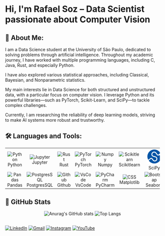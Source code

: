 # Hi, I'm Rafael Soz – Data Scientist passionate about Computer Vision

## 🔎 About Me:
I am a Data Science student at the University of São Paulo, dedicated to solving problems through artificial intelligence. Throughout my academic journey, I have worked with multiple programming languages, including C, Java, Rust, and especially Python.

I have also explored various statistical approaches, including Classical, Bayesian, and Nonparametric statistics.

My main interests lie in Data Science for both structured and unstructured data, with a particular focus on computer vision. I leverage Python and its powerful libraries—such as PyTorch, Scikit-Learn, and SciPy—to tackle complex challenges.

Currently, I am researching the reliability of deep learning models, striving to make AI systems more robust and trustworthy.

## 🛠️ Languages and Tools:
<div align="center">
  <table>
    <tr>
      <td align="center" width="96">
        <img align="center" alt="Python" height="50" width="50" src="https://cdn.jsdelivr.net/gh/devicons/devicon@latest/icons/python/python-original.svg">
        <br>Python
      </td>
      <td align="center" width="96">
        <img align="center" alt="Jupyter" height="50" width="50" src="https://cdn.jsdelivr.net/gh/devicons/devicon@latest/icons/jupyter/jupyter-original-wordmark.svg"> 
        <br>Jupyter
      </td>
      <td align="center" width="96">
        <img src="https://img.icons8.com/?size=100&id=XWesbnSd4AUa&format=png&color=FFFFFF" width="50" height="50" alt="Rust" />
        <br>Rust
      </td>
      <td align="center" width="96">
          <img align="center" alt="PyTorch" height="50" width="60" src="https://cdn.jsdelivr.net/gh/devicons/devicon@latest/icons/pytorch/pytorch-original.svg">
        <br>PyTorch
      </td>
      <td align="center" width="96">
        <img src="https://img.icons8.com/?size=100&id=aR9CXyMagKIS&format=png&color=000000" width="50" height="50" alt="Numpy" />
        <br>Numpy
      </td>
      <td align="center" width="96">
        <img align="center" alt="Scikitlearn" height="50" width="50" src="https://cdn.jsdelivr.net/gh/devicons/devicon@latest/icons/scikitlearn/scikitlearn-original.svg">
        <br>Scikitlearn
      </td>
      <td align="center" width="96">
        <img src="https://raw.githubusercontent.com/scipy/scipy/main/doc/source/_static/logo.svg" width="50" height="50" alt="SciPy" />
        <br>SciPy
      </td>
       <td align="center" width="96">
        <img src="https://github.com/statsmodels/statsmodels/blob/main/docs/source/images/statsmodels-favicon-base.svg" width="45" height="45" alt="Statsmodels" />
        <br>Statsmodels
      </td>
    </tr>
    <tr>
      <td align="center" width="96">
        <img src="https://img.icons8.com/?size=100&id=xSkewUSqtErH&format=png&color=000000" width="50" height="50" alt="Pandas" />
        <br>Pandas
      </td>
      <td align="center" width="96">
        <img src="https://github.com/Rafaelsoz/Rafaelsoz/assets/89589108/bfece153-c09c-45e0-b2c8-645eefb0acc0" width="50" height="50" alt="PostgresSQL" />
        <br>PostgresSQL
      </td>
      <td align="center" width="96">
        <img src="https://skillicons.dev/icons?i=github" width="50" height="50" alt="Github" />
        <br>Github
      </td>
      <td align="center" width="96">
        <img src="https://github.com/Rafaelsoz/Rafaelsoz/assets/89589108/1dad3cfb-2e1d-4bbe-b068-c1c5f9284c49" width="45" height="45" alt="VsCode" />
        <br>VsCode
      </td>
      <td align="center" width="96">
        <img src="https://github.com/Rafaelsoz/Rafaelsoz/assets/89589108/9b30e4fe-7def-4a00-bf7d-496416785ca2" width="45" height="45" alt="PyCharm" />
        <br>PyCharm
      </td>
      <td align="center" width="96">
        <img src="https://github.com/Rafaelsoz/Rafaelsoz/assets/89589108/59f9e977-bfe7-4532-bf82-327a8b24fac9" width="50" height="50" alt="CSS" />
        <br>Matplotlib
      </td>
      <td align="center" width="96">
        <img src="https://seaborn.pydata.org/_images/logo-mark-lightbg.svg" width="60" height="60" alt="Bootstrap" />
        <br>Seaborn
      </td>
      <td align="center" width="96">
        <img src="https://github.com/Rafaelsoz/Rafaelsoz/assets/89589108/87411073-0d75-4e39-81ce-669ca246d8e3" width="45" height="45" alt="Ploty" />
        <br>Ploty
      </td>
    </tr>
  </table>
</div>

## 🚀 GitHub Stats
<div align="center">
  <img height="160em" src="https://github-readme-stats.vercel.app/api?username=rafaelsoz&show_icons=true&theme=dark" alt="Anurag's GitHub stats" />
  <img height="160em" src="https://github-readme-stats.vercel.app/api/top-langs/?username=rafaelsoz&layout=compact&theme=dark" alt="Top Langs" />
</div>

## 
[![LinkedIn](https://img.shields.io/badge/linkedin-%230077B5.svg?style=for-the-badge&logo=linkedin&logoColor=white)](https://www.linkedin.com/in/rafael-soz-aa0167211/)
[![Gmail](https://img.shields.io/badge/Gmail-D14836?style=for-the-badge&logo=gmail&logoColor=white)](mailto:rafaels.souzasilv@gmail.com)
[![Instagram](https://img.shields.io/badge/Instagram-%23E4405F.svg?style=for-the-badge&logo=Instagram&logoColor=white)](https://www.instagram.com/rafaelsoz_/)
[![YouTube](https://img.shields.io/badge/YouTube-%23FF0000.svg?style=for-the-badge&logo=YouTube&logoColor=white)](https://www.youtube.com/channel/UCw2a5_Crs1SUWCaq4I_Bm7g)

<!---
Rafaelsoz/Rafaelsoz is a ✨ special ✨ repository because its `README.md` (this file) appears on your GitHub profile.
You can click the Preview link to take a look at your changes.
--->

